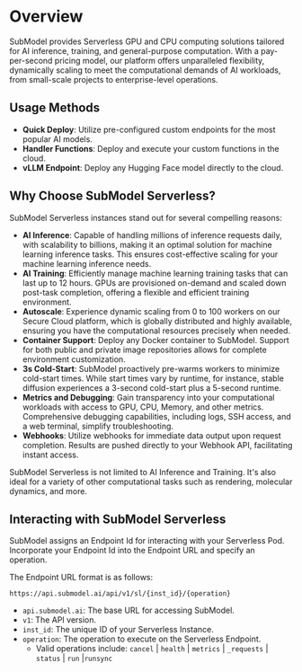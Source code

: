 # Overview

SubModel provides Serverless GPU and CPU computing solutions tailored for AI inference, training, and general-purpose computation. With a pay-per-second pricing model, our platform offers unparalleled flexibility, dynamically scaling to meet the computational demands of AI workloads, from small-scale projects to enterprise-level operations.

## Usage Methods

- **Quick Deploy**: Utilize pre-configured custom endpoints for the most popular AI models.
- **Handler Functions**: Deploy and execute your custom functions in the cloud.
- **vLLM Endpoint**: Deploy any Hugging Face model directly to the cloud.

## Why Choose SubModel Serverless?

SubModel Serverless instances stand out for several compelling reasons:

- **AI Inference**: Capable of handling millions of inference requests daily, with scalability to billions, making it an optimal solution for machine learning inference tasks. This ensures cost-effective scaling for your machine learning inference needs.
- **AI Training**: Efficiently manage machine learning training tasks that can last up to 12 hours. GPUs are provisioned on-demand and scaled down post-task completion, offering a flexible and efficient training environment.
- **Autoscale**: Experience dynamic scaling from 0 to 100 workers on our Secure Cloud platform, which is globally distributed and highly available, ensuring you have the computational resources precisely when needed.
- **Container Support**: Deploy any Docker container to SubModel. Support for both public and private image repositories allows for complete environment customization.
- **3s Cold-Start**: SubModel proactively pre-warms workers to minimize cold-start times. While start times vary by runtime, for instance, stable diffusion experiences a 3-second cold-start plus a 5-second runtime.
- **Metrics and Debugging**: Gain transparency into your computational workloads with access to GPU, CPU, Memory, and other metrics. Comprehensive debugging capabilities, including logs, SSH access, and a web terminal, simplify troubleshooting.
- **Webhooks**: Utilize webhooks for immediate data output upon request completion. Results are pushed directly to your Webhook API, facilitating instant access.

SubModel Serverless is not limited to AI Inference and Training. It's also ideal for a variety of other computational tasks such as rendering, molecular dynamics, and more.

## Interacting with SubModel Serverless

SubModel assigns an Endpoint Id for interacting with your Serverless Pod. Incorporate your Endpoint Id into the Endpoint URL and specify an operation.

The Endpoint URL format is as follows:

```
https://api.submodel.ai/api/v1/sl/{inst_id}/{operation}
```

- `api.submodel.ai`: The base URL for accessing SubModel.
- `v1`: The API version.
- `inst_id`: The unique ID of your Serverless Instance.
- `operation`: The operation to execute on the Serverless Endpoint.
  - Valid operations include: `cancel` | `health` | `metrics` | `_requests` | `status` | `run` |`runsync`
